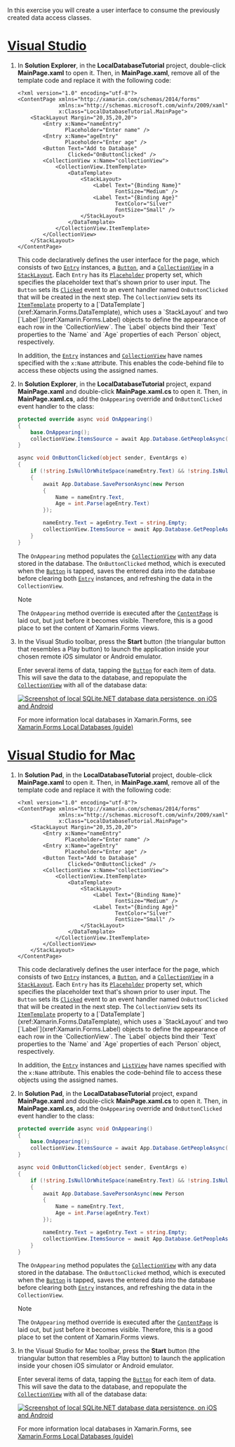 In this exercise you will create a user interface to consume the previously created data access classes.

# [Visual Studio](#tab/vswin)

1. In **Solution Explorer**, in the **LocalDatabaseTutorial** project, double-click **MainPage.xaml** to open it. Then, in **MainPage.xaml**, remove all of the template code and replace it with the following code:

    ```xaml
    <?xml version="1.0" encoding="utf-8"?>
    <ContentPage xmlns="http://xamarin.com/schemas/2014/forms"
                 xmlns:x="http://schemas.microsoft.com/winfx/2009/xaml"
                 x:Class="LocalDatabaseTutorial.MainPage">
        <StackLayout Margin="20,35,20,20">
            <Entry x:Name="nameEntry"
                   Placeholder="Enter name" />
            <Entry x:Name="ageEntry"
                   Placeholder="Enter age" />
            <Button Text="Add to Database"
                    Clicked="OnButtonClicked" />
            <CollectionView x:Name="collectionView">
                <CollectionView.ItemTemplate>
                    <DataTemplate>
                        <StackLayout>
                            <Label Text="{Binding Name}"
                                   FontSize="Medium" />
                            <Label Text="{Binding Age}"
                                   TextColor="Silver"
                                   FontSize="Small" />
                        </StackLayout>
                    </DataTemplate>
                </CollectionView.ItemTemplate>
            </CollectionView>
        </StackLayout>
    </ContentPage>
    ```

    This code declaratively defines the user interface for the page, which consists of two [`Entry`](xref:Xamarin.Forms.Entry) instances, a [`Button`](xref:Xamarin.Forms.Button), and a [`CollectionView`](xref:Xamarin.Forms.CollectionView) in a [`StackLayout`](xref:Xamarin.Forms.StackLayout). Each `Entry` has its [`Placeholder`](xref:Xamarin.Forms.InputView.Placeholder) property set, which specifies the placeholder text that's shown prior to user input. The `Button` sets its [`Clicked`](xref:Xamarin.Forms.Button.Clicked) event to an event handler named `OnButtonClicked` that will be created in the next step. The `CollectionView` sets its [`ItemTemplate`](xref:Xamarin.Forms.ItemsView`1.ItemTemplate) property to a [`DataTemplate`](xref:Xamarin.Forms.DataTemplate), which uses a `StackLayout` and two [`Label`](xref:Xamarin.Forms.Label) objects to define the appearance of each row in the `CollectionView`. The `Label` objects bind their `Text` properties to the `Name` and `Age` properties of each `Person` object, respectively.

    In addition, the [`Entry`](xref:Xamarin.Forms.Entry) instances and [`CollectionView`](xref:Xamarin.Forms.CollectionView) have names specified with the `x:Name` attribute. This enables the code-behind file to access these objects using the assigned names.

1. In **Solution Explorer**, in the **LocalDatabaseTutorial** project, expand **MainPage.xaml** and double-click **MainPage.xaml.cs** to open it. Then, in **MainPage.xaml.cs**, add the `OnAppearing` override and `OnButtonClicked` event handler to the class:

    ```csharp
    protected override async void OnAppearing()
    {
        base.OnAppearing();
        collectionView.ItemsSource = await App.Database.GetPeopleAsync();
    }

    async void OnButtonClicked(object sender, EventArgs e)
    {
        if (!string.IsNullOrWhiteSpace(nameEntry.Text) && !string.IsNullOrWhiteSpace(ageEntry.Text))
        {
            await App.Database.SavePersonAsync(new Person
            {
                Name = nameEntry.Text,
                Age = int.Parse(ageEntry.Text)
            });

            nameEntry.Text = ageEntry.Text = string.Empty;
            collectionView.ItemsSource = await App.Database.GetPeopleAsync();
        }
    }
    ```

    The `OnAppearing` method populates the [`CollectionView`](xref:Xamarin.Forms.CollectionView) with any data stored in the database. The `OnButtonClicked` method, which is executed when the [`Button`](xref:Xamarin.Forms.Button) is tapped, saves the entered data into the database before clearing both [`Entry`](xref:Xamarin.Forms.Entry) instances, and refreshing the data in the `CollectionView`.

    > [!NOTE]
    > The `OnAppearing` method override is executed after the [`ContentPage`](xref:Xamarin.Forms.ContentPage) is laid out, but just before it becomes visible. Therefore, this is a good place to set the content of Xamarin.Forms views.

1. In the Visual Studio toolbar, press the **Start** button (the triangular button that resembles a Play button) to launch the application inside your chosen remote iOS simulator or Android emulator.

    Enter several items of data, tapping the [`Button`](xref:Xamarin.Forms.Button) for each item of data. This will save the data to the database, and repopulate the [`CollectionView`](xref:Xamarin.Forms.CollectionView) with all of the database data:

    [![Screenshot of local SQLite.NET database data persistence, on iOS and Android](../images/consume-data-access-classes.png "Local database data persistence")](../images/consume-data-access-classes-large.png#lightbox "Local database data persistence")

    For more information local databases in Xamarin.Forms, see [Xamarin.Forms Local Databases (guide)](~/xamarin-forms/data-cloud/data/databases.md)

# [Visual Studio for Mac](#tab/vsmac)

1. In **Solution Pad**, in the **LocalDatabaseTutorial** project, double-click **MainPage.xaml** to open it. Then, in **MainPage.xaml**, remove all of the template code and replace it with the following code:

    ```xaml
    <?xml version="1.0" encoding="utf-8"?>
    <ContentPage xmlns="http://xamarin.com/schemas/2014/forms"
                 xmlns:x="http://schemas.microsoft.com/winfx/2009/xaml"
                 x:Class="LocalDatabaseTutorial.MainPage">
        <StackLayout Margin="20,35,20,20">
            <Entry x:Name="nameEntry"
                   Placeholder="Enter name" />
            <Entry x:Name="ageEntry"
                   Placeholder="Enter age" />
            <Button Text="Add to Database"
                    Clicked="OnButtonClicked" />
            <CollectionView x:Name="collectionView">
                <CollectionView.ItemTemplate>
                    <DataTemplate>
                        <StackLayout>
                            <Label Text="{Binding Name}"
                                   FontSize="Medium" />
                            <Label Text="{Binding Age}"
                                   TextColor="Silver"
                                   FontSize="Small" />
                        </StackLayout>
                    </DataTemplate>
                </CollectionView.ItemTemplate>
            </CollectionView>
        </StackLayout>
    </ContentPage>
    ```

    This code declaratively defines the user interface for the page, which consists of two [`Entry`](xref:Xamarin.Forms.Entry) instances, a [`Button`](xref:Xamarin.Forms.Button), and a [`CollectionView`](xref:Xamarin.Forms.CollectionView) in a [`StackLayout`](xref:Xamarin.Forms.StackLayout). Each `Entry` has its [`Placeholder`](xref:Xamarin.Forms.InputView.Placeholder) property set, which specifies the placeholder text that's shown prior to user input. The `Button` sets its [`Clicked`](xref:Xamarin.Forms.Button.Clicked) event to an event handler named `OnButtonClicked` that will be created in the next step. The `CollectionView` sets its [`ItemTemplate`](xref:Xamarin.Forms.ItemsView`1.ItemTemplate) property to a [`DataTemplate`](xref:Xamarin.Forms.DataTemplate), which uses a `StackLayout` and two [`Label`](xref:Xamarin.Forms.Label) objects to define the appearance of each row in the `CollectionView`. The `Label` objects bind their `Text` properties to the `Name` and `Age` properties of each `Person` object, respectively.

    In addition, the [`Entry`](xref:Xamarin.Forms.Entry) instances and [`ListView`](xref:Xamarin.Forms.ListView) have names specified with the `x:Name` attribute. This enables the code-behind file to access these objects using the assigned names.

1. In **Solution Pad**, in the **LocalDatabaseTutorial** project, expand **MainPage.xaml** and double-click **MainPage.xaml.cs** to open it. Then, in **MainPage.xaml.cs**, add the `OnAppearing` override and `OnButtonClicked` event handler to the class:

    ```csharp
    protected override async void OnAppearing()
    {
        base.OnAppearing();
        collectionView.ItemsSource = await App.Database.GetPeopleAsync();
    }

    async void OnButtonClicked(object sender, EventArgs e)
    {
        if (!string.IsNullOrWhiteSpace(nameEntry.Text) && !string.IsNullOrWhiteSpace(ageEntry.Text))
        {
            await App.Database.SavePersonAsync(new Person
            {
                Name = nameEntry.Text,
                Age = int.Parse(ageEntry.Text)
            });

            nameEntry.Text = ageEntry.Text = string.Empty;
            collectionView.ItemsSource = await App.Database.GetPeopleAsync();
        }
    }
    ```

    The `OnAppearing` method populates the [`CollectionView`](xref:Xamarin.Forms.CollectionView) with any data stored in the database. The `OnButtonClicked` method, which is executed when the [`Button`](xref:Xamarin.Forms.Button) is tapped, saves the entered data into the database before clearing both [`Entry`](xref:Xamarin.Forms.Entry) instances, and refreshing the data in the `CollectionView`.

    > [!NOTE]
    > The `OnAppearing` method override is executed after the [`ContentPage`](xref:Xamarin.Forms.ContentPage) is laid out, but just before it becomes visible. Therefore, this is a good place to set the content of Xamarin.Forms views.

1. In the Visual Studio for Mac toolbar, press the **Start** button (the triangular button that resembles a Play button) to launch the application inside your chosen iOS simulator or Android emulator.

    Enter several items of data, tapping the [`Button`](xref:Xamarin.Forms.Button) for each item of data. This will save the data to the database, and repopulate the [`CollectionView`](xref:Xamarin.Forms.CollectionView) with all of the database data:

    [![Screenshot of local SQLite.NET database data persistence, on iOS and Android](../images/consume-data-access-classes.png "Local database data persistence")](../images/consume-data-access-classes-large.png#lightbox "Local database data persistence")

    For more information local databases in Xamarin.Forms, see [Xamarin.Forms Local Databases (guide)](~/xamarin-forms/data-cloud/data/databases.md)
